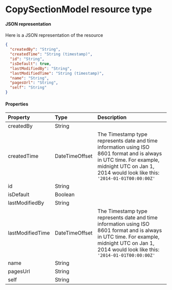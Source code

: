 # CopySectionModel resource type



#### JSON representation

Here is a JSON representation of the resource

<!-- {
  "blockType": "resource",
  "optionalProperties": [

  ],
  "@odata.type": "microsoft.graph.CopySectionModel"
}-->

```json
{
  "createdBy": "String",
  "createdTime": "String (timestamp)",
  "id": "String",
  "isDefault": true,
  "lastModifiedBy": "String",
  "lastModifiedTime": "String (timestamp)",
  "name": "String",
  "pagesUrl": "String",
  "self": "String"
}

```
#### Properties
| Property	   | Type	|Description|
|:---------------|:--------|:----------|
|createdBy|String||
|createdTime|DateTimeOffset|The Timestamp type represents date and time information using ISO 8601 format and is always in UTC time. For example, midnight UTC on Jan 1, 2014 would look like this: `'2014-01-01T00:00:00Z'`|
|id|String||
|isDefault|Boolean||
|lastModifiedBy|String||
|lastModifiedTime|DateTimeOffset|The Timestamp type represents date and time information using ISO 8601 format and is always in UTC time. For example, midnight UTC on Jan 1, 2014 would look like this: `'2014-01-01T00:00:00Z'`|
|name|String||
|pagesUrl|String||
|self|String||
